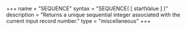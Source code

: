 +++
name = "SEQUENCE"
syntax = "SEQUENCE( [ startValue <INTEGER> ] )"
description = "Returns a unique sequential integer associated with the current input record number."
type = "miscellaneous"
+++


